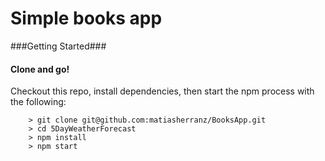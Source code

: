# Simple books app

###Getting Started###

#### Clone and go! #####
Checkout this repo, install dependencies, then start the npm process with the following:

```
	> git clone git@github.com:matiasherranz/BooksApp.git
	> cd 5DayWeatherForecast
	> npm install
	> npm start
```
